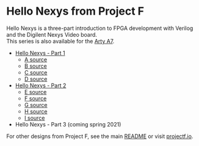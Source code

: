 # Hello Nexys from Project F

Hello Nexys is a three-part introduction to FPGA development with Verilog and the Digilent Nexys Video board.  
This series is also available for the [Arty A7](../hello-arty).

* [Hello Nexys - Part 1](https://projectf.io/posts/hello-nexys-1/)
  * [A source](A/)
  * [B source](B/)
  * [C source](C/)
  * [D source](D/)
* [Hello Nexys - Part 2](https://projectf.io/posts/hello-nexys-2/)
  * [E source](E/)
  * [F source](F/)
  * [G source](G/)
  * [H source](H/)
  * [I source](I/)
* Hello Nexys - Part 3 (coming spring 2021)

For other designs from Project F, see the main [README](../../README.md) or visit [projectf.io](https://projectf.io/).
